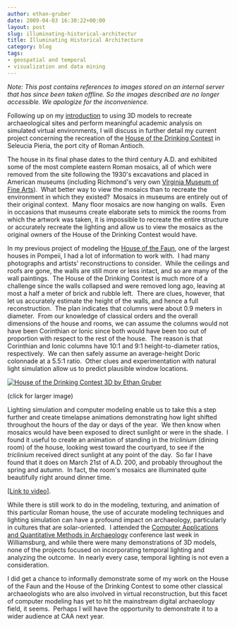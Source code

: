 ```yaml
---
author: ethan-gruber
date: 2009-04-03 16:30:22+00:00
layout: post
slug: illuminating-historical-architectur
title: Illuminating Historical Architecture
category: blog
tags:
- geospatial and temporal
- visualization and data mining
---
```


*Note: This post contains references to images stored on an internal server that has since been taken offline. So the images described are no longer accessible. We apologize for the inconvenience.*

Following up on my [introduction](/blog/research-applications-for-3d-models-in-art-history/) to using 3D models to recreate archaeological sites and perform meaningful academic analysis on simulated virtual environments, I will discuss in further detail my current project concerning the recreation of the [House of the Drinking Contest](http://cti.itc.virginia.edu/~jjd5t/ant-pics/10/index.htm) in Seleucia Pieria, the port city of Roman Antioch.

<!-- more -->

The house in its final phase dates to the third century A.D. and exhibited some of the most complete eastern Roman mosaics, all of which were removed from the site following the 1930's excavations and placed in American museums (including Richmond's very own [Virginia Museum of Fine Arts](http://www.vmfa.state.va.us/)).  What better way to view the mosaics than to recreate the environment in which they existed?  Mosaics in museums are entirely out of their original context.  Many floor mosaics are now hanging on walls.  Even in occasions that museums create elaborate sets to mimick the rooms from which the artwork was taken, it is impossible to recreate the entire structure or accurately recreate the lighting and allow us to view the mosaics as the original owners of the House of the Drinking Contest would have.

In my previous project of modeling the [House of the Faun](http://en.wikipedia.org/wiki/House_of_the_Faun), one of the largest houses in Pompeii, I had a lot of information to work with.  I had many photographs and artists' reconstructions to consider.  While the ceilings and roofs are gone, the walls are still more or less intact, and so are many of the wall paintings.  The House of the Drinking Contest is much more of a challenge since the walls collapsed and were removed long ago, leaving at most a half a meter of brick and rubble left.  There are clues, however, that let us accurately estimate the height of the walls, and hence a full reconstruction.  The plan indicates that columns were about 0.9 meters in diameter.  From our knowledge of classical orders and the overall dimensions of the house and rooms, we can assume the columns would not have been Corinthian or Ionic since both would have been too out of proportion with respect to the rest of the house.  The reason is that Corinthian and Ionic columns have 10:1 and 9:1 height-to-diameter ratios, respectively.  We can then safely assume an average-height Doric colonnade at a 5.5:1 ratio.  Other clues and experimentation with natural light simulation allow us to predict plausible window locations.

[![House of the Drinking Contest 3D by Ethan Gruber](http://people.virginia.edu/~ewg4x/house_of_the_drinking_contest_thumb.jpg)](http://people.virginia.edu/~ewg4x/house_of_the_drinking_contest.jpg)

(click for larger image)

Lighting simulation and computer modeling enable us to take this a step further and create timelapse animations demonstrating how light shifted throughout the hours of the day or days of the year.  We then know when mosaics would have been exposed to direct sunlight or were in the shade.  I found it useful to create an animation of standing in the _triclinium_ (dining room) of the house, looking west toward the courtyard, to see if the _triclinium_ received direct sunlight at any point of the day.  So far I have found that it does on March 21st of A.D. 200, and probably throughout the spring and autumn.  In fact, the room's mosaics are illuminated quite beautifully right around dinner time.

[[Link to video]](http://people.virginia.edu/~ewg4x/hotdc/caa-hdc-medium.mov).

While there is still work to do in the modeling, texturing, and animation of this particular Roman house, the use of accurate modeling techniques and lighting simulation can have a profound impact on archaeology, particularly in cultures that are solar-oriented.  I attended the [Computer Applications and Quantitative Methods in Archaeology](http://caa2009.org) conference last week in Williamsburg, and while there were many demonstrations of 3D models, none of the projects focused on incorporating temporal lighting and analyzing the outcome.  In nearly every case, temporal lighting is not even a consideration.

I did get a chance to informally demonstrate some of my work on the House of the Faun and the House of the Drinking Contest to some other classical archaeologists who are also involved in virtual reconstruction, but this facet of computer modeling has yet to hit the mainstream digital archaeology field, it seems.  Perhaps I will have the opportunity to demonstrate it to a wider audience at CAA next year.
